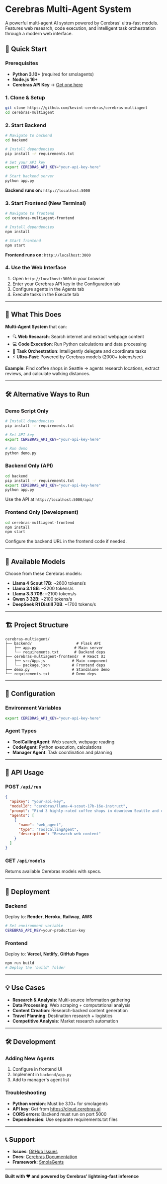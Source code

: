 # Cerebras Multi-Agent System

A powerful multi-agent AI system powered by Cerebras' ultra-fast models. Features web research, code execution, and intelligent task orchestration through a modern web interface.

## 🚀 Quick Start

### Prerequisites
- **Python 3.10+** (required for smolagents)
- **Node.js 16+**
- **Cerebras API Key** → [Get one here](https://cloud.cerebras.ai?utm_source=multiagent)

### 1. Clone & Setup
```bash
git clone https://github.com/kevint-cerebras/cerebras-multiagent
cd cerebras-multiagent
```

### 2. Start Backend
```bash
# Navigate to backend
cd backend

# Install dependencies
pip install -r requirements.txt

# Set your API key
export CEREBRAS_API_KEY="your-api-key-here"

# Start backend server
python app.py
```
**Backend runs on:** `http://localhost:5000`

### 3. Start Frontend (New Terminal)
```bash
# Navigate to frontend
cd cerebras-multiagent-frontend

# Install dependencies
npm install

# Start frontend
npm start
```
**Frontend runs on:** `http://localhost:3000`

### 4. Use the Web Interface
1. Open `http://localhost:3000` in your browser
2. Enter your Cerebras API key in the Configuration tab
3. Configure agents in the Agents tab
4. Execute tasks in the Execute tab

---

## 🎯 What This Does

**Multi-Agent System** that can:
- 🔍 **Web Research**: Search internet and extract webpage content
- 💻 **Code Execution**: Run Python calculations and data processing
- 🧠 **Task Orchestration**: Intelligently delegate and coordinate tasks
- ⚡ **Ultra-Fast**: Powered by Cerebras models (2000+ tokens/sec)

**Example**: Find coffee shops in Seattle → agents research locations, extract reviews, and calculate walking distances.

---

## 🛠️ Alternative Ways to Run

### Demo Script Only
```bash
# Install dependencies
pip install -r requirements.txt

# Set API key
export CEREBRAS_API_KEY="your-api-key-here"

# Run demo
python demo.py
```

### Backend Only (API)
```bash
cd backend
pip install -r requirements.txt
export CEREBRAS_API_KEY="your-api-key-here"
python app.py
```
Use the API at `http://localhost:5000/api/`

### Frontend Only (Development)
```bash
cd cerebras-multiagent-frontend
npm install
npm start
```
Configure the backend URL in the frontend code if needed.

---

## 🤖 Available Models

Choose from these Cerebras models:
- **Llama 4 Scout 17B**: ~2600 tokens/s
- **Llama 3.1 8B**: ~2200 tokens/s  
- **Llama 3.3 70B**: ~2100 tokens/s
- **Qwen 3 32B**: ~2100 tokens/s
- **DeepSeek R1 Distill 70B**: ~1700 tokens/s

---

## 🏗️ Project Structure

```
cerebras-multiagent/
├── backend/                    # Flask API
│   ├── app.py                 # Main server
│   └── requirements.txt       # Backend deps
├── cerebras-multiagent-frontend/  # React UI
│   ├── src/App.js            # Main component
│   └── package.json          # Frontend deps
├── demo.py                   # Standalone demo
└── requirements.txt          # Demo deps
```

---

## 🔧 Configuration

### Environment Variables
```bash
export CEREBRAS_API_KEY="your-api-key-here"
```

### Agent Types
- **ToolCallingAgent**: Web search, webpage reading
- **CodeAgent**: Python execution, calculations
- **Manager Agent**: Task coordination and planning

---

## 📡 API Usage

### POST `/api/run`
```json
{
  "apiKey": "your-api-key",
  "modelId": "cerebras/llama-4-scout-17b-16e-instruct", 
  "prompt": "Find 3 highly-rated coffee shops in downtown Seattle and calculate the walking distance between them in both miles and kilometers",
  "agents": [
    {
      "name": "web_agent",
      "type": "ToolCallingAgent", 
      "description": "Research web content"
    }
  ]
}
```

### GET `/api/models`
Returns available Cerebras models with specs.

---

## 🚀 Deployment

### Backend
Deploy to: **Render**, **Heroku**, **Railway**, **AWS**
```bash
# Set environment variable
CEREBRAS_API_KEY=your-production-key
```

### Frontend  
Deploy to: **Vercel**, **Netlify**, **GitHub Pages**
```bash
npm run build
# Deploy the 'build' folder
```

---

## 💡 Use Cases

- **Research & Analysis**: Multi-source information gathering
- **Data Processing**: Web scraping + computational analysis  
- **Content Creation**: Research-backed content generation
- **Travel Planning**: Destination research + logistics
- **Competitive Analysis**: Market research automation

---

## 🛠️ Development

### Adding New Agents
1. Configure in frontend UI
2. Implement in `backend/app.py`
3. Add to manager's agent list

### Troubleshooting
- **Python version**: Must be 3.10+ for smolagents
- **API key**: Get from https://cloud.cerebras.ai
- **CORS errors**: Backend must run on port 5000
- **Dependencies**: Use separate requirements.txt files

---

## 📞 Support

- **Issues**: [GitHub Issues](https://github.com/kevint-cerebras/cerebras-multiagent/issues)
- **Docs**: [Cerebras Documentation](https://cerebras.ai/docs)
- **Framework**: [SmolaGents](https://github.com/huggingface/smolagents)

---

**Built with ❤️ and powered by Cerebras' lightning-fast inference** 